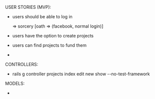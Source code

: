 USER STORIES (MVP):

- users should be able to log in

  => sorcery [oath => (facebook, normal login)]

- users have the option to create projects
- users can find projects to fund them 
- 




CONTROLLERS:
- rails g controller projects index edit new show --no-test-framework





MODELS:

- 


